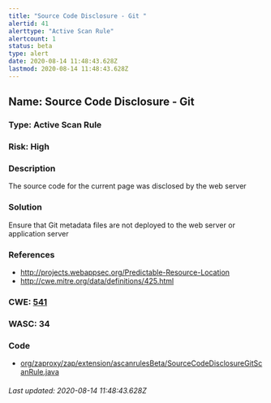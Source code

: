```yaml
---
title: "Source Code Disclosure - Git "
alertid: 41
alerttype: "Active Scan Rule"
alertcount: 1
status: beta
type: alert
date: 2020-08-14 11:48:43.628Z
lastmod: 2020-08-14 11:48:43.628Z
---
```

## Name: Source Code Disclosure - Git 

### Type: Active Scan Rule

### Risk: High

### Description

The source code for the current page was disclosed by the web server

### Solution

Ensure that Git metadata files are not deployed to the web server or application server

### References

* http://projects.webappsec.org/Predictable-Resource-Location
* http://cwe.mitre.org/data/definitions/425.html

### CWE: [541](https://cwe.mitre.org/data/definitions/541.html)

### WASC:  34

### Code

 * [org/zaproxy/zap/extension/ascanrulesBeta/SourceCodeDisclosureGitScanRule.java](https://github.com/zaproxy/zap-extensions/blob/master/addOns/ascanrulesBeta/src/main/java/org/zaproxy/zap/extension/ascanrulesBeta/SourceCodeDisclosureGitScanRule.java)

###### Last updated: 2020-08-14 11:48:43.628Z
